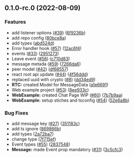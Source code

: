 

## 0.1.0-rc.0 (2022-08-09)


### Features

* add listener options ([#39](https://github.com/torolocos/react-rtc/issues/39)) ([6f9236b](https://github.com/torolocos/react-rtc/commit/6f9236b311f6becefd14a2d5b64aa9df21dade95))
* add repo config ([80bce8a](https://github.com/torolocos/react-rtc/commit/80bce8ae1893d56f14a0c0676445ad6d892e00f3))
* add types ([abd524d](https://github.com/torolocos/react-rtc/commit/abd524d44eedc017c235e63c163574610072e9f2))
* Error handler hook ([#57](https://github.com/torolocos/react-rtc/issues/57)) ([12ac6f4](https://github.com/torolocos/react-rtc/commit/12ac6f4ae8f0fb766e9c797b8c5a19b9c0bf1f08))
* events ([#33](https://github.com/torolocos/react-rtc/issues/33)) ([2951273](https://github.com/torolocos/react-rtc/commit/29512730714fc05d0f19aecf5be35a4085893dfd))
* Leave event ([#56](https://github.com/torolocos/react-rtc/issues/56)) ([c710d83](https://github.com/torolocos/react-rtc/commit/c710d839567d0d7d5cb0e88be54fecc697d14468))
* message metada ([#59](https://github.com/torolocos/react-rtc/issues/59)) ([7266da6](https://github.com/torolocos/react-rtc/commit/7266da6818e6843a2f2660305bf5f279eccd2ecd))
* peer model ([#42](https://github.com/torolocos/react-rtc/issues/42)) ([df68557](https://github.com/torolocos/react-rtc/commit/df68557338af5cf76818e94324f5e130fc73f2ab))
* react root api update ([#44](https://github.com/torolocos/react-rtc/issues/44)) ([4f56ddd](https://github.com/torolocos/react-rtc/commit/4f56dddffec368e5edfc12c742b8c404ba0aa94e))
* replaced uuid with crypto ([#8](https://github.com/torolocos/react-rtc/issues/8)) ([dd34ed9](https://github.com/torolocos/react-rtc/commit/dd34ed965ea743ef62bf9f34169e90de043e843d))
* **RTC:** created Model for MessageData ([a1e6691](https://github.com/torolocos/react-rtc/commit/a1e669119f93ad3828398b0600ff3e740e11fd1b))
* Web example project ([#53](https://github.com/torolocos/react-rtc/issues/53)) ([8ee933c](https://github.com/torolocos/react-rtc/commit/8ee933c231e184a71fa877f3a537d332fc8d644d))
* **WebExample:** created Chat Page WIP ([#60](https://github.com/torolocos/react-rtc/issues/60)) ([7b7b9aa](https://github.com/torolocos/react-rtc/commit/7b7b9aaebd05c7da8a6cc9a7351aec61a863c65c))
* **WebExample:** setup stiches and tsconfig ([#54](https://github.com/torolocos/react-rtc/issues/54)) ([52e6a8b](https://github.com/torolocos/react-rtc/commit/52e6a8bcffbb3eed6dc7be354d9b154bb013468a))


### Bug Fixes

* add message key ([#27](https://github.com/torolocos/react-rtc/issues/27)) ([351183c](https://github.com/torolocos/react-rtc/commit/351183ce814232463bcc402d4e08f7849ce01fb5))
* add ts ignore ([869866b](https://github.com/torolocos/react-rtc/commit/869866b5140adf686f1e437a51c4ad342f518e1d))
* add types ([2a72ba7](https://github.com/torolocos/react-rtc/commit/2a72ba733b19e5ec9e2b9c8a096e370a5698914c))
* change type ([7f715ef](https://github.com/torolocos/react-rtc/commit/7f715ef06dbe0d130b0ec8bd097d83934da86a38))
* Event types ([#55](https://github.com/torolocos/react-rtc/issues/55)) ([2837548](https://github.com/torolocos/react-rtc/commit/28375487bab24c047189d465b5e0efa76c4a9c14))
* **Message:** made Event prop mandatory ([#31](https://github.com/torolocos/react-rtc/issues/31)) ([3c5cfc3](https://github.com/torolocos/react-rtc/commit/3c5cfc3bba96bc64d2fe0f801338be7a94aacd95))
